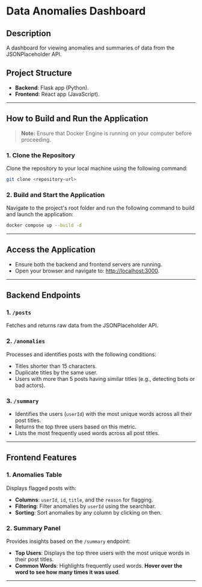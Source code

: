 # Data Anomalies Dashboard

## Description
A dashboard for viewing anomalies and summaries of data from the JSONPlaceholder API.

## Project Structure
- **Backend**: Flask app (Python).
- **Frontend**: React app (JavaScript).

---

## How to Build and Run the Application

> **Note:** Ensure that Docker Engine is running on your computer before proceeding.

### **1. Clone the Repository**

Clone the repository to your local machine using the following command:

```bash
git clone <repository-url>
```

### **2. Build and Start the Application**

Navigate to the project's root folder and run the following command to build and launch the application:

```bash
docker compose up --build -d
```

---

## Access the Application

- Ensure both the backend and frontend servers are running.
- Open your browser and navigate to: [http://localhost:3000](http://localhost:3000).

---

## Backend Endpoints

### **1. `/posts`**
Fetches and returns raw data from the JSONPlaceholder API.

### **2. `/anomalies`**
Processes and identifies posts with the following conditions:
- Titles shorter than 15 characters.
- Duplicate titles by the same user.
- Users with more than 5 posts having similar titles (e.g., detecting bots or bad actors).

### **3. `/summary`**
- Identifies the users (`userId`) with the most unique words across all their post titles.
- Returns the top three users based on this metric.
- Lists the most frequently used words across all post titles.

---

## Frontend Features

### **1. Anomalies Table**
Displays flagged posts with:
- **Columns**: `userId`, `id`, `title`, and the `reason` for flagging.
- **Filtering**: Filter anomalies by `userId` using the searchbar.
- **Sorting**: Sort anomalies by any column by clicking on then.

### **2. Summary Panel**
Provides insights based on the `/summary` endpoint:
- **Top Users**: Displays the top three users with the most unique words in their post titles.
- **Common Words**: Highlights frequently used words. **Hover over the word to see how many times it was used**.

---
